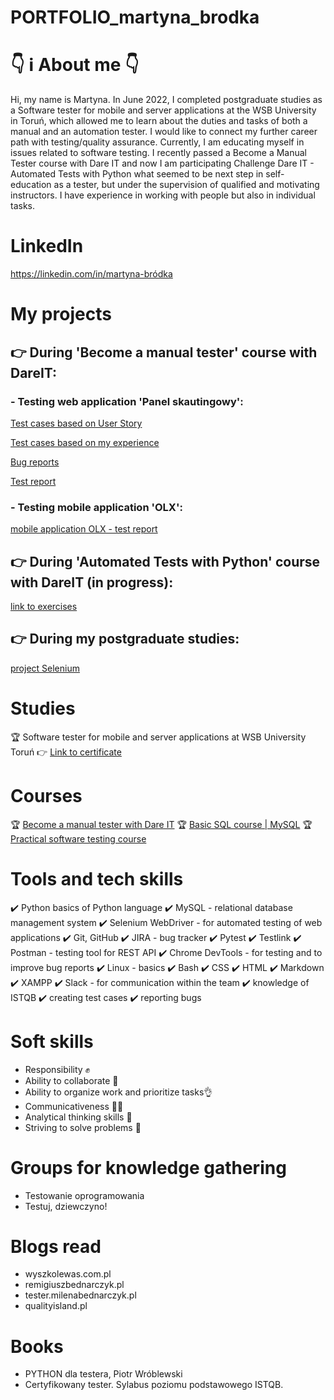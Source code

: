 # PORTFOLIO_martyna_brodka

#  👇 ℹ️ About me 👇
  Hi, my name is Martyna. In June 2022, I completed postgraduate studies as a Software tester for mobile and server applications at the WSB University in Toruń, which allowed me to learn about the duties and tasks of both a manual and an automation tester. I would like to connect my further career path with testing/quality assurance. Currently, I am educating myself in issues related to software testing. I recently passed a Become a Manual Tester course with Dare IT and now I am participating Challenge Dare IT - Automated Tests with Python what seemed to be next step in self-education as a tester, but under the supervision of qualified and motivating instructors. I have experience in working with people but also in individual tasks.
  
# LinkedIn
https://linkedin.com/in/martyna-bródka

# My projects
  ## 👉 During 'Become a manual tester' course with DareIT:
  
  ### - Testing web application 'Panel skautingowy':
  
  [Test cases based on User Story](https://docs.google.com/spreadsheets/d/17wW2EmyXQof2-13uWYF5mfNGfczgWw1K5h5nRc2g9DA/edit?usp=share_link)
  
  [Test cases based on my experience](https://docs.google.com/spreadsheets/d/1qhqq7gvB1-uo2Hk41foYMNccAh6UfEV9Ui-XiaKFGCY/edit?usp=share_link)
   
  [Bug reports](https://docs.google.com/spreadsheets/d/1haXh73EnlIF2jbQ_I6-51CpYrvwtagGsznB-xxmbrRk/edit?usp=share_link)
      
  [Test report](https://docs.google.com/spreadsheets/d/1jttRvw_sA15w4ZhtyLvgy9YZXiXuAco_H5eXO2VMW-I/edit?usp=share_link)
    
  ### - Testing mobile application 'OLX': 
  
  [mobile application OLX - test report](https://docs.google.com/spreadsheets/d/11Pi6VLGrnI0tyeVno8IfymIVcD4892X5/edit#gid=1470010360)

  ## 👉 During 'Automated Tests with Python' course with DareIT (in progress):
  
  [link to exercises](https://github.com/martynabrodka/challenge2_automat_portfolio_martyna.git)
  
  ## 👉 During my postgraduate studies:
  
  [project Selenium](https://github.com/martynabrodka/Projekt_Selenium.git)
  
# Studies
  🏆 Software tester for mobile and server applications at WSB University Toruń 👉 [Link to certificate](https://drive.google.com/file/d/1e9S7-laob5k6cgleQRoNBr2wxiHCjslJ/view?usp=drive_link)
  
# Courses
  🏆 [Become a manual tester with Dare IT](https://drive.google.com/file/d/1oSd7AEq_ZMOrGupyfU07lojI8zEwiPZT/view?usp=drive_link)
  🏆 [Basic SQL course | MySQL](https://www.udemy.com/certificate/UC-dc488f60-aefc-4b20-b701-d3a6e8ed1d8a/)
  🏆 [Practical software testing course](https://ude.my/UC-2c68ad30-c734-4631-88b4-4af133344137)
  
# Tools and tech skills
  ✔️ Python basics of Python language
  ✔️ MySQL - relational database management system
  ✔️ Selenium WebDriver - for automated testing of web applications
  ✔️ Git, GitHub
  ✔️ JIRA - bug tracker
  ✔️ Pytest
  ✔️ Testlink
  ✔️ Postman - testing tool for REST API
  ✔️ Chrome DevTools - for testing and to improve bug reports
  ✔️ Linux - basics
  ✔️ Bash
  ✔️ CSS
  ✔️ HTML
  ✔️ Markdown
  ✔️ XAMPP
  ✔️ Slack - for communication within the team
  ✔️ knowledge of ISTQB
  ✔️ creating test cases
  ✔️ reporting bugs
  
# Soft skills
  - Responsibility ✊
  - Ability to collaborate 🤝
  - Ability to organize work and prioritize tasks👌
  - Communicativeness 🫱🫲
  - Analytical thinking skills 🧠
  - Striving to solve problems 💪

# Groups for knowledge gathering
  - Testowanie oprogramowania
  - Testuj, dziewczyno!
 
# Blogs read
  - wyszkolewas.com.pl
  - remigiuszbednarczyk.pl
  - tester.milenabednarczyk.pl
  - qualityisland.pl

# Books
  - PYTHON dla testera, Piotr Wróblewski
  - Certyfikowany tester. Sylabus poziomu podstawowego ISTQB.
  
